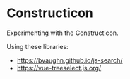 

# Constructicon

Experimenting with the Constructicon.

Using these libraries:
- https://bvaughn.github.io/js-search/
- https://vue-treeselect.js.org/
